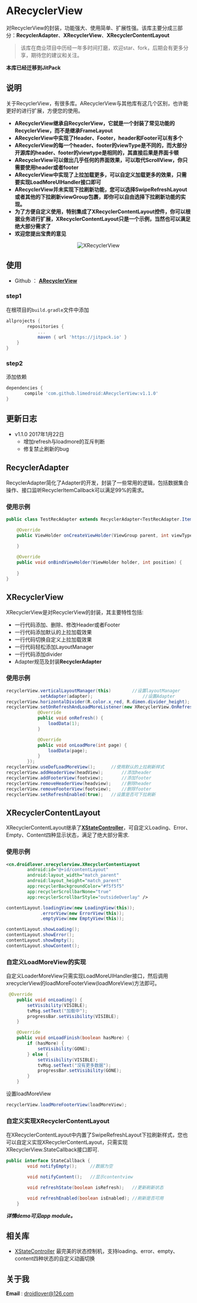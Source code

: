 # ARecyclerView

对RecyclerView的封装，功能强大、使用简单、扩展性强。该库主要分成三部分：**RecyclerAdapter**、**XRecyclerView**、**XRecyclerContentLayout**


>该库在商业项目中历经一年多时间打磨，欢迎star、fork，后期会有更多分享，期待您的建议和关注。

**本库已经迁移到JitPack**


## 说明

关于RecyclerView，有很多库。ARecyclerView与其他库有这几个区别，也许能更好的进行扩展，方便您的使用。

* **ARecyclerView继承自RecyclerView，它就是一个封装了常见功能的RecyclerView，而不是继承FrameLayout**
* **ARecyclerView中实现了Header、Footer，header和Footer可以有多个**
* **ARecyclerView的每一个header、footer的viewType是不同的，而大部分开源库的header、footer的viewtype是相同的，其直接后果是界面卡顿**
* **ARecyclerView可以做出几乎任何的界面效果，可以取代ScrollView，你只需要使用header或者footer**
* **ARecyclerView中实现了上拉加载更多，可以自定义加载更多的效果，只需要实现LoadMoreUIHandler接口即可**
* **ARecyclerView并未实现下拉刷新功能，您可以选择SwipeRefreshLayout或者其他的下拉刷新viewGroup包裹，即你可以自由选择下拉刷新功能的实现。**
* **为了方便自定义使用，特别集成了XRecyclerContentLayout控件，你可以根据业务进行扩展，XRecyclerContentLayout只是一个示例，当然也可以满足绝大部分需求了**
* **欢迎您提出宝贵的意见**


<p align="center">
  <img src="art/xrecyclerview.gif" alt="XRecyclerView" />
</p>


## 使用

* Github ： [**ARecyclerView**](https://github.com/limedroid/ARecyclerView)

### step1 

在根项目的`build.gradle`文件中添加

```groovy
allprojects {
		repositories {
			...
			maven { url 'https://jitpack.io' }
	}
}
```

### step2

添加依赖

```groovy
dependencies {
	   compile 'com.github.limedroid:ARecyclerView:v1.1.0'
}
```


## 更新日志

* v1.1.0  2017年1月22日
	* 增加refresh与loadmore的互斥判断
	* 修复禁止刷新的bug


## RecyclerAdapter

RecyclerAdapter简化了Adapter的开发，封装了一些常用的逻辑，包括数据集合操作、接口监听RecyclerItemCallback可以满足99%的需求。

### 使用示例

```java
public class TestRecAdapter extends RecyclerAdapter<TestRecAdapter.Item, TestRecAdapter.ViewHolder> {

	@Override
    public ViewHolder onCreateViewHolder(ViewGroup parent, int viewType) {
      
    }

	@Override
    public void onBindViewHolder(ViewHolder holder, int position) {
        
    }
}
```


## XRecyclerView

XRecyclerView是对RecyclerView的封装，其主要特性包括:

* 一行代码添加、删除、修改Header或者Footer
* 一行代码添加默认的上拉加载效果
* 一行代码切换自定义上拉加载效果
* 一行代码轻松添加LayoutManager
* 一行代码添加divider
* Adapter规范及封装**RecyclerAdapter**

### 使用示例

```java
recyclerView.verticalLayoutManager(this)        //设置layoutManager
            .setAdapter(adapter);                   //设置Adapter
recyclerView.horizontalDivider(R.color.x_red, R.dimen.divider_height);  //设置divider
recyclerView.setOnRefreshAndLoadMoreListener(new XRecyclerView.OnRefreshAndLoadMoreListener() { //设置刷新和上拉加载监听
            @Override
            public void onRefresh() {
                loadData(1);
            }

            @Override
            public void onLoadMore(int page) {
                loadData(page);
            }
        });
recyclerView.useDefLoadMoreView();      //使用默认的上拉刷新样式
recyclerView.addHeaderView(headView);       //添加header
recyclerView.addFooterView(footview);       //添加footer
recyclerView.removeHeaderView(headview);    //删除header
recyclerView.removeFooterView(footview);    //删除footer
recyclerView.setRefreshEnabled(true);	//设置是否可下拉刷新
```

## XRecyclerContentLayout

XRecyclerContentLayout继承了[**XStateController**](https://github.com/limedroid/XStateController)，可自定义Loading、Error、Empty、Content四种显示状态，满足了绝大部分需求.

### 使用示例

```xml
<cn.droidlover.xrecyclerview.XRecyclerContentLayout
        android:id="@+id/contentLayout"
        android:layout_width="match_parent"
        android:layout_height="match_parent"
        app:recyclerBackgroundColor="#f5f5f5"
        app:recyclerScrollbarNone="true"
        app:recyclerScrollbarStyle="outsideOverlay" />
```

```java
contentLayout.loadingView(new LoadingView(this));
             .errorView(new ErrorView(this));
             .emptyView(new EmptyView(this));

contentLayout.showLoading();
contentLayout.showError();
contentLayout.showEmpty();
contentLayout.showContent();
```

### 自定义LoadMoreView的实现

自定义LoaderMoreView只需实现LoadMoreUIHandler接口，然后调用xrecyclerView的loadMoreFooterView(loadMoreView)方法即可。

```java
 @Override
    public void onLoading() {
        setVisibility(VISIBLE);
        tvMsg.setText("加载中");
        progressBar.setVisibility(VISIBLE);
    }

    @Override
    public void onLoadFinish(boolean hasMore) {
        if (hasMore) {
            setVisibility(GONE);
        } else {
            setVisibility(VISIBLE);
            tvMsg.setText("没有更多数据");
            progressBar.setVisibility(GONE);
        }
    }
```
设置loadMoreView
```java
recyclerView.loadMoreFooterView(loadMoreView);
```

### 自定义实现XRecyclerContentLayout

在XRecyclerContentLayout中内置了SwipeRefreshLayout下拉刷新样式，您也可以自定义实现XRecyclerContentLayout，只需实现XRecyclerView.StateCallback接口即可.

```java
public interface StateCallback {
        void notifyEmpty();     //数据为空

        void notifyContent();   //显示contentview

        void refreshState(boolean isRefresh);   //更新刷新状态

        void refreshEnabled(boolean isEnabled); //刷新是否可用
    }
```

***详情demo可见app module。***

## 相关库

* [XStateController](https://github.com/limedroid/XStateController) 最完美的状态控制机，支持loading、error、empty、content四种状态的自定义动画切换

## 关于我

**Email** : droidlover@126.com

 

